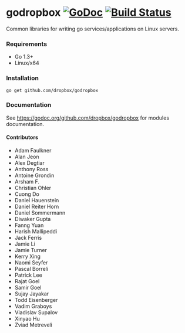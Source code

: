 # godropbox [![GoDoc](https://godoc.org/github.com/dropbox/godropbox?status.svg)](https://godoc.org/github.com/dropbox/godropbox) [![Build Status](https://travis-ci.org/dropbox/godropbox.svg)](https://travis-ci.org/dropbox/godropbox)

Common libraries for writing go services/applications on Linux servers.

### Requirements
 * Go 1.3+
 * Linux/x64

### Installation
``go get github.com/dropbox/godropbox``

### Documentation

See https://godoc.org/github.com/dropbox/godropbox for modules documentation.

#### Contributors
- Adam Faulkner
- Alan Jeon
- Alex Degtiar
- Anthony Ross
- Antoine Grondin
- Arsham F.
- Christian Ohler
- Cuong Do
- Daniel Hauenstein
- Daniel Reiter Horn
- Daniel Sommermann
- Diwaker Gupta
- Fanng Yuan
- Harish Mallipeddi
- Jack Ferris
- Jamie Li
- Jamie Turner
- Kerry Xing
- Naomi Seyfer
- Pascal Borreli
- Patrick Lee
- Rajat Goel
- Samir Goel
- Sujay Jayakar
- Todd Eisenberger
- Vadim Graboys
- Vladislav Supalov
- Xinyao Hu
- Zviad Metreveli
